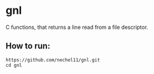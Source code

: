 # gnl
C functions, that returns a line read from a file descriptor. 

## How to run:
```
https://github.com/nechel11/gnl.git 
cd gnl
```
